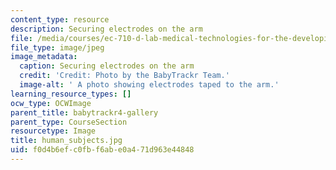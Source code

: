 ```yaml
---
content_type: resource
description: Securing electrodes on the arm
file: /media/courses/ec-710-d-lab-medical-technologies-for-the-developing-world-spring-2010/f0d4b6efc0fbf6abe0a471d963e44848_human_subjects.jpg
file_type: image/jpeg
image_metadata:
  caption: Securing electrodes on the arm
  credit: 'Credit: Photo by the BabyTrackr Team.'
  image-alt: ' A photo showing electrodes taped to the arm.'
learning_resource_types: []
ocw_type: OCWImage
parent_title: babytrackr4-gallery
parent_type: CourseSection
resourcetype: Image
title: human_subjects.jpg
uid: f0d4b6ef-c0fb-f6ab-e0a4-71d963e44848
---
```

